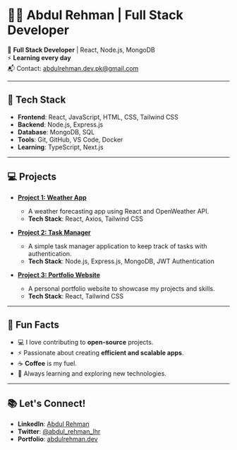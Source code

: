 # 👨‍💻 Abdul Rehman | Full Stack Developer

🚀 **Full Stack Developer** | React, Node.js, MongoDB  
⚡ **Learning every day**  
📬 Contact: [abdulrehman.dev.pk@gmail.com](mailto:abdulrehman.dev.pk@gmail.com)  

---

## 🔧 **Tech Stack**

- **Frontend**: React, JavaScript, HTML, CSS, Tailwind CSS
- **Backend**: Node.js, Express.js
- **Database**: MongoDB, SQL
- **Tools**: Git, GitHub, VS Code, Docker
- **Learning**: TypeScript, Next.js

---

## 💻 **Projects**

- [**Project 1: Weather App**](https://github.com/abdulrehman-lhr/weather-app)
  - A weather forecasting app using React and OpenWeather API.
  - **Tech Stack**: React, Axios, Tailwind CSS

- [**Project 2: Task Manager**](https://github.com/abdulrehman-lhr/task-manager)
  - A simple task manager application to keep track of tasks with authentication.
  - **Tech Stack**: Node.js, Express.js, MongoDB, JWT Authentication

- [**Project 3: Portfolio Website**](https://github.com/abdulrehman-lhr/portfolio)
  - A personal portfolio website to showcase my projects and skills.
  - **Tech Stack**: React, Tailwind CSS

---

## 📝 **Fun Facts**

- 💻 I love contributing to **open-source** projects.
- ⚡ Passionate about creating **efficient and scalable apps**.
- ☕ **Coffee** is my fuel.
- 🌱 Always learning and exploring new technologies.

---

## 📚 **Let's Connect!**

- **LinkedIn**: [Abdul Rehman](https://www.linkedin.com/in/abdulrehman-lhr/)
- **Twitter**: [@abdul_rehman_lhr](https://twitter.com/abdul_rehman_lhr)
- **Portfolio**: [abdulrehman.dev](https://abdulrehman.dev)
